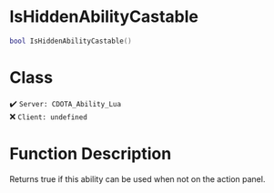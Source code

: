 # IsHiddenAbilityCastable
```lua
bool IsHiddenAbilityCastable()
```
# Class
✔️ `Server: CDOTA_Ability_Lua`  
❌ `Client: undefined`  

# Function Description
Returns true if this ability can be used when not on the action panel.
